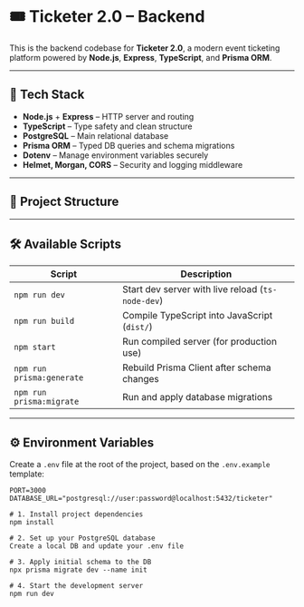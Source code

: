 # 🎟️ Ticketer 2.0 – Backend

This is the backend codebase for **Ticketer 2.0**, a modern event ticketing platform powered by **Node.js**, **Express**, **TypeScript**, and **Prisma ORM**.

---

## 🚀 Tech Stack

- **Node.js** + **Express** – HTTP server and routing
- **TypeScript** – Type safety and clean structure
- **PostgreSQL** – Main relational database
- **Prisma ORM** – Typed DB queries and schema migrations
- **Dotenv** – Manage environment variables securely
- **Helmet, Morgan, CORS** – Security and logging middleware

---

## 📁 Project Structure


---

## 🛠 Available Scripts

| Script | Description |
|--------|-------------|
| `npm run dev` | Start dev server with live reload (`ts-node-dev`) |
| `npm run build` | Compile TypeScript into JavaScript (`dist/`) |
| `npm start` | Run compiled server (for production use) |
| `npm run prisma:generate` | Rebuild Prisma Client after schema changes |
| `npm run prisma:migrate` | Run and apply database migrations |

---

## ⚙️ Environment Variables

Create a `.env` file at the root of the project, based on the `.env.example` template:

```env
PORT=3000
DATABASE_URL="postgresql://user:password@localhost:5432/ticketer"

# 1. Install project dependencies
npm install

# 2. Set up your PostgreSQL database
Create a local DB and update your .env file

# 3. Apply initial schema to the DB
npx prisma migrate dev --name init

# 4. Start the development server
npm run dev
